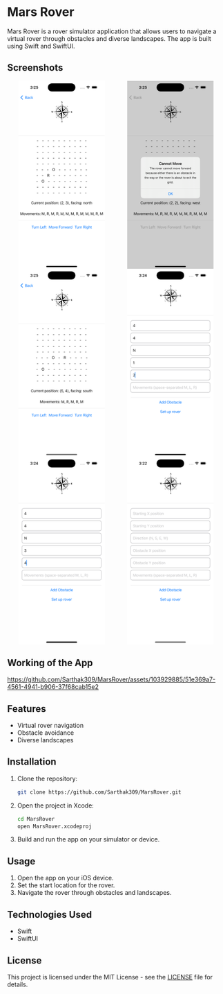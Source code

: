 # Mars Rover

Mars Rover is a rover simulator application that allows users to navigate a virtual rover through obstacles and diverse landscapes. The app is built using Swift and SwiftUI.

## Screenshots

<div style="display: flex; flex-wrap: wrap; justify-content: space-around;">
    <img src="images/1.png" alt="Screenshot 1" width="200"/>
    <img src="images/2.png" alt="Screenshot 2" width="200"/>
    <img src="images/3.png" alt="Screenshot 3" width="200"/>
    <img src="images/4.png" alt="Screenshot 4" width="200"/>
    <img src="images/5.png" alt="Screenshot 5" width="200"/>
    <img src="images/6.png" alt="Screenshot 6" width="200"/>
</div>

## Working of the App

https://github.com/Sarthak309/MarsRover/assets/103929885/51e369a7-4561-4941-b906-37f68cab15e2




## Features
- Virtual rover navigation
- Obstacle avoidance
- Diverse landscapes

## Installation

1. Clone the repository:
    ```sh
    git clone https://github.com/Sarthak309/MarsRover.git
    ```

2. Open the project in Xcode:
    ```sh
    cd MarsRover
    open MarsRover.xcodeproj
    ```


3. Build and run the app on your simulator or device.

## Usage

1. Open the app on your iOS device.
2. Set the start location for the rover.
3. Navigate the rover through obstacles and landscapes.

## Technologies Used
- Swift
- SwiftUI

## License
This project is licensed under the MIT License - see the [LICENSE](LICENSE) file for details.
